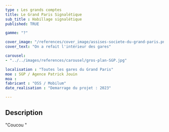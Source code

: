 ```yaml
---
type : Les grands comptes
title: Le Grand Paris Signalétique
sub_title : Habillage signalétique
published: TRUE

gamme: "?" 

cover_image: "/references/cover_image/assises-societe-du-grand-paris.png"
cover_text: "On a refait l'intérieur des gares"

carousel: 
- "../../images/references/carousel/gros-plan-SGP.jpg"

localisation : "Toutes les gares du Grand Paris"
moe : SGP / Agence Patrick Jouin
moa :
fabricant : "OSS / Mobilum"
date_realisation : "Demarrage du projet : 2023"

---
```


## Description
 "Coucou "